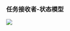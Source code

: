### 任务接收者-状态模型
![](https://raw.githubusercontent.com/sysucodingfarmers/MakeMoney/master/doc/Documents/pictures/state.jpg)
